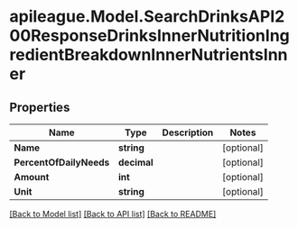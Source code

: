 # apileague.Model.SearchDrinksAPI200ResponseDrinksInnerNutritionIngredientBreakdownInnerNutrientsInner

## Properties

Name | Type | Description | Notes
------------ | ------------- | ------------- | -------------
**Name** | **string** |  | [optional] 
**PercentOfDailyNeeds** | **decimal** |  | [optional] 
**Amount** | **int** |  | [optional] 
**Unit** | **string** |  | [optional] 

[[Back to Model list]](../README.md#documentation-for-models) [[Back to API list]](../README.md#documentation-for-api-endpoints) [[Back to README]](../README.md)

